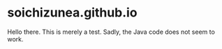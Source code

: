 # soichizunea.github.io
Hello there.  This is merely a test.
Sadly, the Java code does not seem to work.
